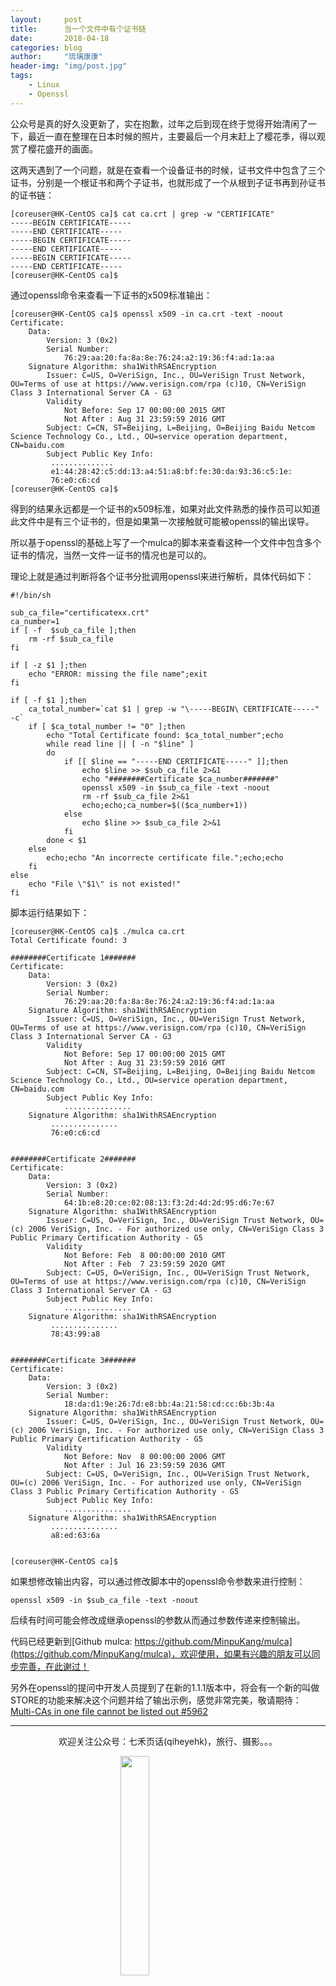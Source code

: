 ```yaml
---
layout:     post
title:      当一个文件中有个证书链
date:       2018-04-18
categories: blog
author:     "琉璃康康"
header-img: "img/post.jpg"
tags:
    - Linux
    - Openssl
---
```


<style>
img{
  display:block;
  margin:0
  auto;
}
</style>

<meta name="referrer" content="never">

公众号是真的好久没更新了，实在抱歉，过年之后到现在终于觉得开始清闲了一下，最近一直在整理在日本时候的照片，主要最后一个月末赶上了樱花季，得以观赏了樱花盛开的画面。

这两天遇到了一个问题，就是在查看一个设备证书的时候，证书文件中包含了三个证书，分别是一个根证书和两个子证书，也就形成了一个从根到子证书再到孙证书的证书链：

```
[coreuser@HK-CentOS ca]$ cat ca.crt | grep -w "CERTIFICATE"
-----BEGIN CERTIFICATE-----
-----END CERTIFICATE-----
-----BEGIN CERTIFICATE-----
-----END CERTIFICATE-----
-----BEGIN CERTIFICATE-----
-----END CERTIFICATE-----
[coreuser@HK-CentOS ca]$
```

通过openssl命令来查看一下证书的x509标准输出：
```
[coreuser@HK-CentOS ca]$ openssl x509 -in ca.crt -text -noout
Certificate:
    Data:
        Version: 3 (0x2)
        Serial Number:
            76:29:aa:20:fa:8a:8e:76:24:a2:19:36:f4:ad:1a:aa
    Signature Algorithm: sha1WithRSAEncryption
        Issuer: C=US, O=VeriSign, Inc., OU=VeriSign Trust Network, OU=Terms of use at https://www.verisign.com/rpa (c)10, CN=VeriSign Class 3 International Server CA - G3
        Validity
            Not Before: Sep 17 00:00:00 2015 GMT
            Not After : Aug 31 23:59:59 2016 GMT
        Subject: C=CN, ST=Beijing, L=Beijing, O=Beijing Baidu Netcom Science Technology Co., Ltd., OU=service operation department, CN=baidu.com
        Subject Public Key Info:
         ..............
         e1:44:28:42:c5:dd:13:a4:51:a8:bf:fe:30:da:93:36:c5:1e:
         76:e0:c6:cd
[coreuser@HK-CentOS ca]$
```

得到的结果永远都是一个证书的x509标准，如果对此文件熟悉的操作员可以知道此文件中是有三个证书的，但是如果第一次接触就可能被openssl的输出误导。

所以基于openssl的基础上写了一个mulca的脚本来查看这种一个文件中包含多个证书的情况，当然一文件一证书的情况也是可以的。

理论上就是通过判断将各个证书分批调用openssl来进行解析，具体代码如下：
```
#!/bin/sh

sub_ca_file="certificatexx.crt"
ca_number=1
if [ -f  $sub_ca_file ];then
    rm -rf $sub_ca_file
fi

if [ -z $1 ];then
    echo "ERROR: missing the file name";exit
fi

if [ -f $1 ];then
    ca_total_number=`cat $1 | grep -w "\-----BEGIN\ CERTIFICATE-----" -c`
    if [ $ca_total_number != "0" ];then
        echo "Total Certificate found: $ca_total_number";echo
        while read line || [ -n "$line" ]
        do
            if [[ $line == "-----END CERTIFICATE-----" ]];then
                echo $line >> $sub_ca_file 2>&1
                echo "########Certificate $ca_number#######"
                openssl x509 -in $sub_ca_file -text -noout
                rm -rf $sub_ca_file 2>&1
                echo;echo;ca_number=$(($ca_number+1))
            else
                echo $line >> $sub_ca_file 2>&1
            fi
        done < $1
    else
        echo;echo "An incorrecte certificate file.";echo;echo
    fi
else
    echo "File \"$1\" is not existed!"
fi
```

脚本运行结果如下：
```
[coreuser@HK-CentOS ca]$ ./mulca ca.crt
Total Certificate found: 3

########Certificate 1#######
Certificate:
    Data:
        Version: 3 (0x2)
        Serial Number:
            76:29:aa:20:fa:8a:8e:76:24:a2:19:36:f4:ad:1a:aa
    Signature Algorithm: sha1WithRSAEncryption
        Issuer: C=US, O=VeriSign, Inc., OU=VeriSign Trust Network, OU=Terms of use at https://www.verisign.com/rpa (c)10, CN=VeriSign Class 3 International Server CA - G3
        Validity
            Not Before: Sep 17 00:00:00 2015 GMT
            Not After : Aug 31 23:59:59 2016 GMT
        Subject: C=CN, ST=Beijing, L=Beijing, O=Beijing Baidu Netcom Science Technology Co., Ltd., OU=service operation department, CN=baidu.com
        Subject Public Key Info:
            ...............
    Signature Algorithm: sha1WithRSAEncryption
         ...............
         76:e0:c6:cd


########Certificate 2#######
Certificate:
    Data:
        Version: 3 (0x2)
        Serial Number:
            64:1b:e8:20:ce:02:08:13:f3:2d:4d:2d:95:d6:7e:67
    Signature Algorithm: sha1WithRSAEncryption
        Issuer: C=US, O=VeriSign, Inc., OU=VeriSign Trust Network, OU=(c) 2006 VeriSign, Inc. - For authorized use only, CN=VeriSign Class 3 Public Primary Certification Authority - G5
        Validity
            Not Before: Feb  8 00:00:00 2010 GMT
            Not After : Feb  7 23:59:59 2020 GMT
        Subject: C=US, O=VeriSign, Inc., OU=VeriSign Trust Network, OU=Terms of use at https://www.verisign.com/rpa (c)10, CN=VeriSign Class 3 International Server CA - G3
        Subject Public Key Info:
            ...............
    Signature Algorithm: sha1WithRSAEncryption
         ...............
         78:43:99:a8


########Certificate 3#######
Certificate:
    Data:
        Version: 3 (0x2)
        Serial Number:
            18:da:d1:9e:26:7d:e8:bb:4a:21:58:cd:cc:6b:3b:4a
    Signature Algorithm: sha1WithRSAEncryption
        Issuer: C=US, O=VeriSign, Inc., OU=VeriSign Trust Network, OU=(c) 2006 VeriSign, Inc. - For authorized use only, CN=VeriSign Class 3 Public Primary Certification Authority - G5
        Validity
            Not Before: Nov  8 00:00:00 2006 GMT
            Not After : Jul 16 23:59:59 2036 GMT
        Subject: C=US, O=VeriSign, Inc., OU=VeriSign Trust Network, OU=(c) 2006 VeriSign, Inc. - For authorized use only, CN=VeriSign Class 3 Public Primary Certification Authority - G5
        Subject Public Key Info:
            ...............
    Signature Algorithm: sha1WithRSAEncryption
         ...............
         a8:ed:63:6a


[coreuser@HK-CentOS ca]$
```


如果想修改输出内容，可以通过修改脚本中的openssl命令参数来进行控制：
```
openssl x509 -in $sub_ca_file -text -noout
```

后续有时间可能会修改成继承openssl的参数从而通过参数传递来控制输出。

代码已经更新到[Github mulca: https://github.com/MinpuKang/mulca](https://github.com/MinpuKang/mulca)，欢迎使用，如果有兴趣的朋友可以同步完善，在此谢过！

另外在openssl的提问中开发人员提到了在新的1.1.1版本中，将会有一个新的叫做STORE的功能来解决这个问题并给了输出示例，感觉非常完美，敬请期待：[Multi-CAs in one file cannot be listed out #5962](https://github.com/openssl/openssl/issues/5962#issuecomment-382290344)

------------
<p align="center">欢迎关注公众号：七禾页话(qiheyehk)，旅行、摄影。。。</p>
<img src="https://mmbiz.qpic.cn/mmbiz_jpg/QqiaFS6NT0eD1g2UjYu4VfCGHmbhgVqOAnNnJQfN7ZhRVUCopYOsfpPtIEB95VNEqu8trAxJXzGDg01ka6z6wzQ/0?wx_fmt=jpeg" width="30%" />


